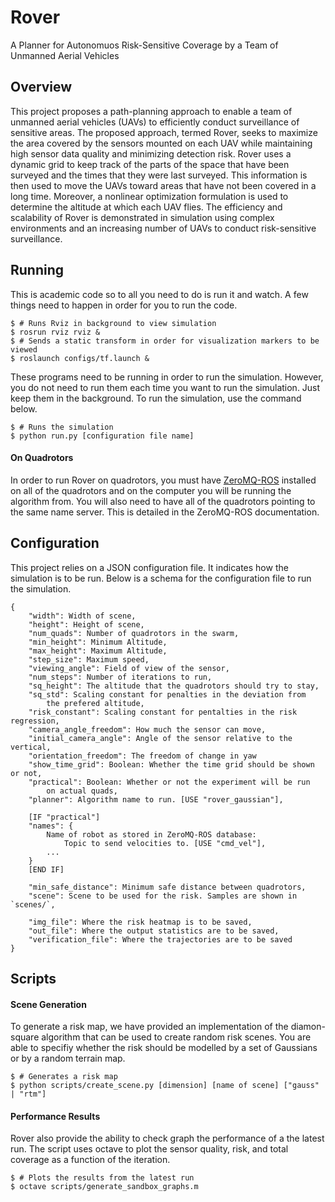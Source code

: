 Rover
=====

A Planner for Autonomuos Risk-Sensitive Coverage by a Team of Unmanned Aerial Vehicles

## Overview
This project proposes a path-planning approach
to enable a team of unmanned aerial vehicles (UAVs) to
efficiently conduct surveillance of sensitive areas. The proposed
approach, termed Rover, seeks to maximize the area covered by the
sensors mounted on each UAV while maintaining high sensor
data quality and minimizing detection risk. Rover uses a
dynamic grid to keep track of the parts of the space that have
been surveyed and the times that they were last surveyed. This
information is then used to move the UAVs toward areas that
have not been covered in a long time. Moreover, a nonlinear
optimization formulation is used to determine the altitude at
which each UAV flies. The efficiency and scalability of Rover
is demonstrated in simulation using complex environments
and an increasing number of UAVs to conduct risk-sensitive
surveillance.

## Running
This is academic code so to all you need to do is run it and watch. A few things need
to happen in order for you to run the code.

    $ # Runs Rviz in background to view simulation
    $ rosrun rviz rviz &
    $ # Sends a static transform in order for visualization markers to be viewed
    $ roslaunch configs/tf.launch &
    
These programs need to be running in order to run the simulation. However, you do not
need to run them each time you want to run the simulation. Just keep them in the background.
To run the simulation, use the command below.

    $ # Runs the simulation
    $ python run.py [configuration file name]
    
#### On Quadrotors
In order to run Rover on quadrotors, you must have [ZeroMQ-ROS](wallarelvo.github.io/zeromq-ros)
installed on all of the quadrotors and on the computer you will be running the algorithm from.
You will also need to have all of the quadrotors pointing to the same name server. This is
detailed in the ZeroMQ-ROS documentation.
    
## Configuration
This project relies on a JSON configuration file. It indicates how the simulation is to be run.
Below is a schema for the configuration file to run the simulation.

```
{
    "width": Width of scene,
    "height": Height of scene,
    "num_quads": Number of quadrotors in the swarm,
    "min_height": Minimum Altitude,
    "max_height": Maximum Altitude,
    "step_size": Maximum speed,
    "viewing_angle": Field of view of the sensor,
    "num_steps": Number of iterations to run,
    "sq_height": The altitude that the quadrotors should try to stay,
    "sq_std": Scaling constant for penalties in the deviation from 
        the prefered altitude,
    "risk_constant": Scaling constant for pentalties in the risk regression,
    "camera_angle_freedom": How much the sensor can move,
    "initial_camera_angle": Angle of the sensor relative to the vertical,
    "orientation_freedom": The freedom of change in yaw
    "show_time_grid": Boolean: Whether the time grid should be shown or not,
    "practical": Boolean: Whether or not the experiment will be run 
        on actual quads,
    "planner": Algorithm name to run. [USE "rover_gaussian"],

    [IF "practical"]
    "names": {
        Name of robot as stored in ZeroMQ-ROS database: 
            Topic to send velocities to. [USE "cmd_vel"],
        ...
    }
    [END IF]

    "min_safe_distance": Minimum safe distance between quadrotors,
    "scene": Scene to be used for the risk. Samples are shown in `scenes/`,

    "img_file": Where the risk heatmap is to be saved,
    "out_file": Where the output statistics are to be saved,
    "verification_file": Where the trajectories are to be saved
}
```

## Scripts

#### Scene Generation
To generate a risk map, we have provided an implementation of the diamon-square algorithm
that can be used to create random risk scenes. You are able to specifiy whether the risk
should be modelled by a set of Gaussians or by a random terrain map.

    $ # Generates a risk map
    $ python scripts/create_scene.py [dimension] [name of scene] ["gauss" | "rtm"]
    
#### Performance Results
Rover also provide the ability to check graph the performance of a the latest run. The
script uses octave to plot the sensor quality, risk, and total coverage as a function
of the iteration.

    $ # Plots the results from the latest run
    $ octave scripts/generate_sandbox_graphs.m
